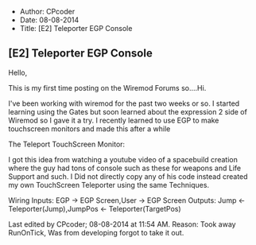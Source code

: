 - Author: CPcoder
- Date: 08-08-2014
- Title: [E2] Teleporter EGP Console

## [E2] Teleporter EGP Console

Hello,

This is my first time posting on the Wiremod Forums so....Hi.

I've been working with wiremod for the past two weeks or so. I started learning using the Gates but soon learned about the expression 2 side of Wiremod so I gave it a try. I recently learned to use EGP to make touchscreen monitors and made this after a while

The Teleport TouchScreen Monitor:

I got this idea from watching a youtube video of a spacebuild creation where the guy had tons of console such as these for weapons and Life Support and such. I Did not directly copy any of his code instead created my own TouchScreen Teleporter using the same Techniques.

Wiring
Inputs: EGP -> EGP Screen,User -> EGP Screen
Outputs: Jump <- Teleporter(Jump),JumpPos <- Teleporter(TargetPos)

Last edited by CPcoder; 08-08-2014 at 11:54 AM. Reason: Took away RunOnTick, Was from developing forgot to take it out.
